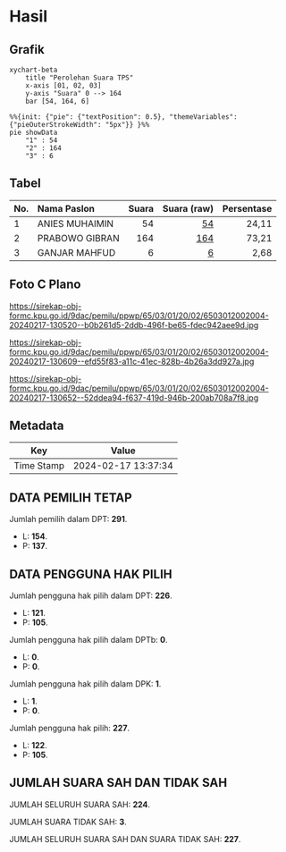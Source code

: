# Hasil

## Grafik

```mermaid
xychart-beta
    title "Perolehan Suara TPS"
    x-axis [01, 02, 03]
    y-axis "Suara" 0 --> 164
    bar [54, 164, 6]
```

```mermaid
%%{init: {"pie": {"textPosition": 0.5}, "themeVariables": {"pieOuterStrokeWidth": "5px"}} }%%
pie showData
    "1" : 54
    "2" : 164
    "3" : 6
```

## Tabel

| No. | Nama Paslon    | Suara | Suara (raw) | Persentase |
|:--- |:-------------- | -----:| -----------:| ----------:|
| 1   | ANIES MUHAIMIN | 54    | [54][p-1]   | 24,11      |
| 2   | PRABOWO GIBRAN | 164   | [164][p-2]  | 73,21      |
| 3   | GANJAR MAHFUD  | 6     | [6][p-3]    | 2,68       |


[p-1]: https://github.com/gigit-pemilu/pemilu-2024-65-kalimantan-utara/blob/main/pilpres/hitung-suara/sub/65-kalimantan-utara/sub/03-nunukan/sub/01-sebatik/sub/2002-balansiku/sub/004-tps/sub/paslon-1.txt
[p-2]: https://github.com/gigit-pemilu/pemilu-2024-65-kalimantan-utara/blob/main/pilpres/hitung-suara/sub/65-kalimantan-utara/sub/03-nunukan/sub/01-sebatik/sub/2002-balansiku/sub/004-tps/sub/paslon-2.txt
[p-3]: https://github.com/gigit-pemilu/pemilu-2024-65-kalimantan-utara/blob/main/pilpres/hitung-suara/sub/65-kalimantan-utara/sub/03-nunukan/sub/01-sebatik/sub/2002-balansiku/sub/004-tps/sub/paslon-3.txt

## Foto C Plano

https://sirekap-obj-formc.kpu.go.id/9dac/pemilu/ppwp/65/03/01/20/02/6503012002004-20240217-130520--b0b261d5-2ddb-496f-be65-fdec942aee9d.jpg

https://sirekap-obj-formc.kpu.go.id/9dac/pemilu/ppwp/65/03/01/20/02/6503012002004-20240217-130609--efd55f83-a11c-41ec-828b-4b26a3dd927a.jpg

https://sirekap-obj-formc.kpu.go.id/9dac/pemilu/ppwp/65/03/01/20/02/6503012002004-20240217-130652--52ddea94-f637-419d-946b-200ab708a7f8.jpg


## Metadata

| Key        | Value               |
| ---------- | ------------------- |
| Time Stamp | 2024-02-17 13:37:34 |


## DATA PEMILIH TETAP

Jumlah pemilih dalam DPT: **291**.
 * L: **154**.
 * P: **137**.

## DATA PENGGUNA HAK PILIH

Jumlah pengguna hak pilih dalam DPT: **226**.
 * L: **121**.
 * P: **105**.

Jumlah pengguna hak pilih dalam DPTb: **0**.
 * L: **0**.
 * P: **0**.

Jumlah pengguna hak pilih dalam DPK: **1**.
 * L: **1**.
 * P: **0**.

Jumlah pengguna hak pilih: **227**.
 * L: **122**.
 * P: **105**.

## JUMLAH SUARA SAH DAN TIDAK SAH

JUMLAH SELURUH SUARA SAH: **224**.

JUMLAH SUARA TIDAK SAH: **3**.

JUMLAH SELURUH SUARA SAH DAN SUARA TIDAK SAH: **227**.


